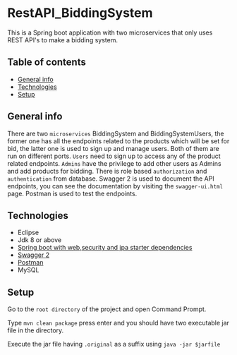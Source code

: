 # RestAPI_BiddingSystem
This is a Spring boot application with two microservices that only uses REST API's to make a bidding system. 


## Table of contents
* [General info](#general-info)
* [Technologies](#technologies)
* [Setup](#setup)


## General info

There are two `microservices` BiddingSystem and BiddingSystemUsers, the former one has all the endpoints related to the products which will be set for bid,
the latter one is used to sign up and manage users. Both of them are run on different ports. `Users` need to sign up to access any of the product related 
endpoints. `Admins` have the privilege to add other users as Admins and add products for bidding. There is role based `authorization` and `authentication` from database.
Swagger 2 is used to document the API endpoints, you can see the documentation by visiting the `swagger-ui.html` page. Postman is used to test the endpoints.


## Technologies
* Eclipse
* Jdk 8 or above
* [Spring boot with web,security and jpa starter dependencies](https://start.spring.io/)
* [Swagger 2](https://swagger.io/)
* [Postman](https://www.postman.com/)
* MySQL


## Setup

Go to the `root directory` of the project and open Command Prompt.

Type `mvn clean package` press enter and you should have two executable jar file in the directory.

Execute the jar file having `.original` as a suffix using `java -jar $jarfile`
